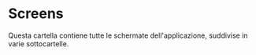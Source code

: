 # Screens

Questa cartella contiene tutte le schermate dell'applicazione, suddivise in varie sottocartelle.
